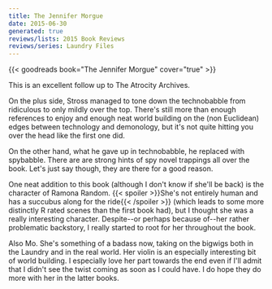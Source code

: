 ```yaml
---
title: The Jennifer Morgue
date: 2015-06-30
generated: true
reviews/lists: 2015 Book Reviews
reviews/series: Laundry Files
---
```

{{< goodreads book="The Jennifer Morgue" cover="true" >}}

This is an excellent follow up to The Atrocity Archives.  

On the plus side, Stross managed to tone down the technobabble from ridiculous to only mildly over the top. There's still more than enough references to enjoy and enough neat world building on the (non Euclidean) edges between technology and demonology, but it's not quite hitting you over the head like the first one did.  

<!--more-->

On the other hand, what he gave up in technobabble, he replaced with spybabble. There are are strong hints of spy novel trappings all over the book. Let's just say though, they are there for a good reason.  

One neat addition to this book (although I don't know if she'll be back) is the character of Ramona Random.  {{< spoiler >}}She's not entirely human and has a succubus along for the ride{{< /spoiler >}}  (which leads to some more distinctly R rated scenes than the first book had), but I thought she was a really interesting character. Despite--or perhaps because of--her rather problematic backstory, I really started to root for her throughout the book.  

Also Mo. She's something of a badass now, taking on the bigwigs both in the Laundry and in the real world. Her violin is an especially interesting bit of world building. I especially love her part towards the end even if I'll admit that I didn't see the twist coming as soon as I could have. I do hope they do more with her in the latter books.



